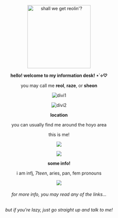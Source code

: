 <p align="center">
  <img src="https://cdn.discordapp.com/attachments/1145680459745996811/1201073844975304724/11566099_ac513-ezgif.com-crop.gif?ex=65c87e2f&is=65b6092f&hm=f77483db8b476c844ff2798d861b234a2c004a0c3810e126f7eb1586dad52ae4&" alt="shall we get reolin'?" width="200" height="200"/>
</p>
<p align="center">
  <strong>hello! welcome to my information desk! ⋆˙⟡♡ </strong>
</p>
<p align="center">
  you may call me <strong>reol</strong>, <strong>raze</strong>, or <strong>sheon</strong>
</p>
<p align="center">
  <img src="https://64.media.tumblr.com/225fbdb4e0a4c95f2ba59153dfa0adc8/7173e688e7dc2e36-f2/s400x600/264f32c2b38002eea3c57ca9861d358480640596.gifv" alt="divi1">
</p>
<p align="center">
<img src="https://cdn.discordapp.com/attachments/1145680459745996811/1203293566793945139/Untitleddesign81-ezgif.com-resize.png?ex=65ec40f6&is=65d9cbf6&hm=9b3fd368727ddc6b696bed08df2da6931ed29053be9d639de809ddc1baad2e1f&" alt="divi2">
</p>
<p align="center">
  <strong> location </strong>
</p>
<p align="center">
  you can usually find me around the hoyo area
</p>
<p align="center">
  this is me!
</p>
<p align="center">
   <img src="https://cdn.discordapp.com/attachments/1145680459745996811/1205684188972458046/pony-town-im_literally_my_github_profile-trot-blinking-padded-4x.gif?ex=65d943e7&is=65c6cee7&hm=ec9bbbb9e01e5b6341284ad6760d7f54d76e47994f49fb737c8c85b250afe378&">
</p>
<p align="center">
   <img src="https://64.media.tumblr.com/f732795a70755651d05f03bb95b35bcb/7173e688e7dc2e36-73/s400x600/533e21faeed134469838cbb0bc17520ac1abe5a0.gifv">
</p>
<p align="center">
  <strong> some info! </strong>
</p>
<p align="center">
  i am infj, 7<em>teen</em>, aries, pan, fem pronouns
</p>
<p align="center">
   <img src="https://cdn.discordapp.com/attachments/1145680459745996811/1211969194233569300/tumblr_121f20342338460e2b62c94ffe47cc3a_3176db0f_1280-ezgif.com-resize.webp?ex=65f02145&is=65ddac45&hm=e82c1871a1eb6e839518749c56fe08f3e3245626797d8b49ed549691828d4eb8&">
</p>
<h6><p align="center">
  for more info, you may read any of the links...
</p>
<h6><p align="center">
   but if you're lazy, just go straight up and talk to me!
</p>
